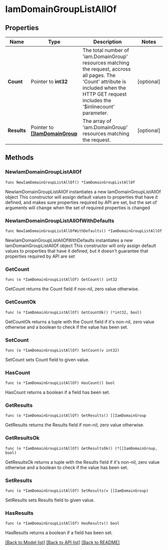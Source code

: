 # IamDomainGroupListAllOf

## Properties

Name | Type | Description | Notes
------------ | ------------- | ------------- | -------------
**Count** | Pointer to **int32** | The total number of &#39;iam.DomainGroup&#39; resources matching the request, accross all pages. The &#39;Count&#39; attribute is included when the HTTP GET request includes the &#39;$inlinecount&#39; parameter. | [optional] 
**Results** | Pointer to [**[]IamDomainGroup**](iam.DomainGroup.md) | The array of &#39;iam.DomainGroup&#39; resources matching the request. | [optional] 

## Methods

### NewIamDomainGroupListAllOf

`func NewIamDomainGroupListAllOf() *IamDomainGroupListAllOf`

NewIamDomainGroupListAllOf instantiates a new IamDomainGroupListAllOf object
This constructor will assign default values to properties that have it defined,
and makes sure properties required by API are set, but the set of arguments
will change when the set of required properties is changed

### NewIamDomainGroupListAllOfWithDefaults

`func NewIamDomainGroupListAllOfWithDefaults() *IamDomainGroupListAllOf`

NewIamDomainGroupListAllOfWithDefaults instantiates a new IamDomainGroupListAllOf object
This constructor will only assign default values to properties that have it defined,
but it doesn't guarantee that properties required by API are set

### GetCount

`func (o *IamDomainGroupListAllOf) GetCount() int32`

GetCount returns the Count field if non-nil, zero value otherwise.

### GetCountOk

`func (o *IamDomainGroupListAllOf) GetCountOk() (*int32, bool)`

GetCountOk returns a tuple with the Count field if it's non-nil, zero value otherwise
and a boolean to check if the value has been set.

### SetCount

`func (o *IamDomainGroupListAllOf) SetCount(v int32)`

SetCount sets Count field to given value.

### HasCount

`func (o *IamDomainGroupListAllOf) HasCount() bool`

HasCount returns a boolean if a field has been set.

### GetResults

`func (o *IamDomainGroupListAllOf) GetResults() []IamDomainGroup`

GetResults returns the Results field if non-nil, zero value otherwise.

### GetResultsOk

`func (o *IamDomainGroupListAllOf) GetResultsOk() (*[]IamDomainGroup, bool)`

GetResultsOk returns a tuple with the Results field if it's non-nil, zero value otherwise
and a boolean to check if the value has been set.

### SetResults

`func (o *IamDomainGroupListAllOf) SetResults(v []IamDomainGroup)`

SetResults sets Results field to given value.

### HasResults

`func (o *IamDomainGroupListAllOf) HasResults() bool`

HasResults returns a boolean if a field has been set.


[[Back to Model list]](../README.md#documentation-for-models) [[Back to API list]](../README.md#documentation-for-api-endpoints) [[Back to README]](../README.md)


